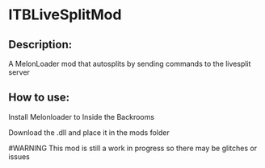 # ITBLiveSplitMod
## Description:
A MelonLoader mod that autosplits by sending commands to the livesplit server

## How to use:
  Install Melonloader to Inside the Backrooms
  
  Download the .dll and place it in the mods folder 
  
#WARNING
This mod is still a work in progress so there may be glitches or issues 
